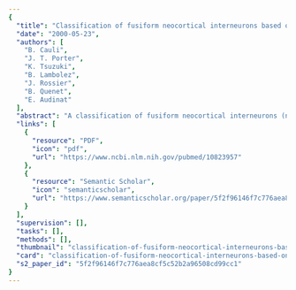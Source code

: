 ```yaml
---
{
  "title": "Classification of fusiform neocortical interneurons based on unsupervised clustering.",
  "date": "2000-05-23",
  "authors": [
    "B. Cauli",
    "J. T. Porter",
    "K. Tsuzuki",
    "B. Lambolez",
    "J. Rossier",
    "B. Quenet",
    "E. Audinat"
  ],
  "abstract": "A classification of fusiform neocortical interneurons (n = 60) was performed with an unsupervised cluster analysis based on the comparison of multiple electrophysiological and molecular parameters studied by patch-clamp and single-cell multiplex reverse transcription-PCR in rat neocortical acute slices. The multiplex reverse transcription-PCR protocol was designed to detect simultaneously the expression of GAD65, GAD67, calbindin, parvalbumin, calretinin, neuropeptide Y, vasoactive intestinal peptide (VIP), somatostatin (SS), cholecystokinin, alpha-amino-3-hydroxy-5-methyl-4-isoxazolepropionic acid, kainate, N-methyl-d-aspartate, and metabotropic glutamate receptor subtypes. Three groups of fusiform interneurons with distinctive features were disclosed by the cluster analysis. The first type of fusiform neuron (n = 12), termed regular spiking nonpyramidal (RSNP)-SS cluster, was characterized by a firing pattern of RSNP cells and by a high occurrence of SS. The second type of fusiform neuron (n = 32), termed RSNP-VIP cluster, predominantly expressed VIP and also showed firing properties of RSNP neurons with accommodation profiles different from those of RSNP-SS cells. Finally, the last type of fusiform neuron (n = 16) contained a majority of irregular spiking-VIPergic neurons. In addition, the analysis of glutamate receptors revealed cell-type-specific expression profiles. This study shows that combinations of multiple independent criteria define distinct neocortical populations of interneurons potentially involved in specific functions.",
  "links": [
    {
      "resource": "PDF",
      "icon": "pdf",
      "url": "https://www.ncbi.nlm.nih.gov/pubmed/10823957"
    },
    {
      "resource": "Semantic Scholar",
      "icon": "semanticscholar",
      "url": "https://www.semanticscholar.org/paper/5f2f96146f7c776aea8cf5c52b2a96508cd99cc1"
    }
  ],
  "supervision": [],
  "tasks": [],
  "methods": [],
  "thumbnail": "classification-of-fusiform-neocortical-interneurons-based-on-unsupervised-clustering-thumb.jpg",
  "card": "classification-of-fusiform-neocortical-interneurons-based-on-unsupervised-clustering-card.jpg",
  "s2_paper_id": "5f2f96146f7c776aea8cf5c52b2a96508cd99cc1"
}
---
```


